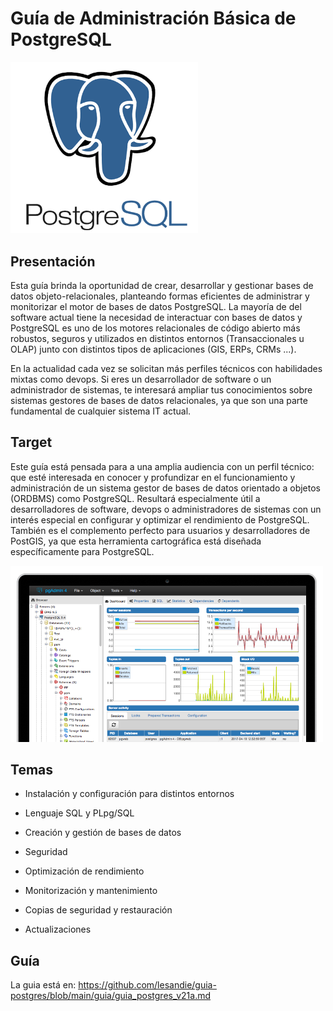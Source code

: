 # Guía de Administración Básica de PostgreSQL

<img src="./imagenes/postgresql-logo.png" alt="cv" width="300"/><br>

## Presentación

Esta guía brinda la oportunidad de crear, desarrollar y gestionar bases de datos
objeto-relacionales, planteando formas eficientes de administrar y
monitorizar el motor de bases de datos PostgreSQL. La mayoría de
del software actual tiene la necesidad de interactuar con bases de datos y PostgreSQL
es uno de los motores relacionales de código abierto más robustos, seguros y
utilizados en distintos entornos (Transaccionales u OLAP) junto 
con distintos tipos de aplicaciones (GIS, ERPs, CRMs ...).

En la actualidad cada vez se solicitan más perfiles técnicos con
habilidades mixtas como devops. Si eres un desarrollador de software o
un administrador de sistemas, te interesará ampliar tus conocimientos
sobre sistemas gestores de bases de datos relacionales, ya que son una parte
fundamental de cualquier sistema IT actual.

## Target

Este guía está pensada para a una amplia audiencia con un perfil técnico: 
que esté interesada en conocer y profundizar en el funcionamiento y
administración de un sistema gestor de bases de datos orientado a
objetos (ORDBMS) como PostgreSQL. Resultará especialmente útil a desarrolladores
de software, devops o administradores de sistemas con un interés especial en
configurar y optimizar el rendimiento de PostgreSQL. También es el
complemento perfecto para usuarios y desarrolladores de PostGIS, ya que
esta herramienta cartográfica está diseñada específicamente para PostgreSQL.

<img src="./imagenes/pgadmin.png" alt="cv" width="500"/><br>

## Temas


- Instalación y configuración para distintos entornos

- Lenguaje SQL y PLpg/SQL

- Creación y gestión de bases de datos

- Seguridad

- Optimización de rendimiento

- Monitorización y mantenimiento

- Copias de seguridad y restauración

- Actualizaciones


## Guía

La guia está en: <https://github.com/lesandie/guia-postgres/blob/main/guia/guia_postgres_v21a.md>
